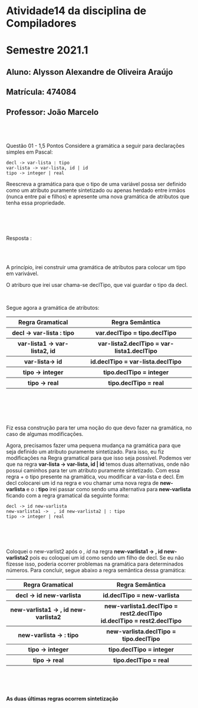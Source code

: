 # Atividade14 da disciplina de Compiladores
# Semestre 2021.1


## Aluno:     Alysson Alexandre de Oliveira Araújo
## Matrícula: 474084
## Professor: João Marcelo

#

<br>

Questão 01 - 1,5 Pontos
Considere a gramática a seguir para declarações simples em Pascal:

~~~~
decl -> var-lista : tipo
var-lista -> var-lista, id | id
tipo -> integer | real
~~~~


Reescreva a gramática para que o tipo de uma variável possa ser definido como um atributo puramente sintetizado ou apenas herdado entre irmãos (nunca entre pai e filhos) e apresente uma nova gramática de atributos que tenha essa propriedade.   

<br>
<br>
<br>

Resposta :

<br>
<br>

A princípio, irei construir uma gramática de atributos para colocar um tipo em varivável.

O atriburo que irei usar chama-se declTipo, que vai guardar o tipo da decl.

<br>

Segue agora a gramática de atributos:




<table style="width:100%">
  <tr>
    <th>Regra Gramatical</th>
    <th>Regra Semântica</th>
  </tr>
 
 <tr>
    <th>decl -> var-lista : tipo</th>
    <th>var.declTipo = tipo.declTipo</th>
  </tr>

  <tr>
    <th>var-lista1 -> var-lista2, id</th>
    <th>var-lista2.declTipo = var-lista1.declTipo</th>
  </tr>
  <tr>
    <th>var-lista-> id</th>
    <th>id.declTipo = var-lista.declTipo</th>
  </tr>
  <tr>
    <th>tipo -> integer</th>
    <th>tipo.declTipo = integer</th>
  </tr>
  <tr>
    <th>tipo -> real</th>
    <th>tipo.declTipo = real</th>
  </tr>

</table>


<br>
<br>
<br>
<br>

Fiz essa construção para ter uma noção do que devo fazer na gramática, no caso de algumas modificações.

Agora, precisamos fazer uma pequena mudança na gramática para que seja definido um atributo puramente sintetizado. Para isso, eu fiz modificações na Regra gramatical para que isso seja possível. Podemos ver que na regra **var-lista -> var-lista, id | id** temos duas alternativas, onde não possui caminhos para ter um atributo puramente sintetizado. Com essa regra + o tipo presente na gramática, vou modificar a var-lista e decl. Em decl colocarei um id na regra e vou chamar uma nova regra de **new-varlista** e o **: tipo** irei passar como sendo uma alternativa para **new-varlista** ficando com a regra gramatical da seguinte forma:

~~~~
decl -> id new-varlista 
new-varlista1 ->  , id new-varlista2 | : tipo
tipo -> integer | real 
~~~~

<br>
<br>
<br>

Coloquei o new-varlist2 após o *, id* na regra **new-varlista1 ->  , id new-varlista2** pois eu coloquei um id como sendo um filho de decl. Se eu não fizesse isso, poderia ocorrer problemas na gramática para determinados números. Para concluir, segue abaixo a regra semântica dessa gramática:

<table style="width:100%">
  <tr>
    <th>Regra Gramatical</th>
    <th>Regra Semântica</th>
  </tr>
 <tr>
    <th>decl -> id new-varlista</th>
    <th>id.declTipo = new-varlista</th>
  </tr>
  <tr>
    <th>new-varlista1 ->  , id new-varlista2</th>
    <th>new-varlista1.declTipo = rest2.declTipo
        <br>
        id.declTipo = rest2.declTipo
    </th>
  </tr>
  <tr>
    <th>new-varlista -> : tipo</th>
    <th>new-varlista.declTipo = tipo.declTipo</th>
  </tr>
  <tr>
    <th>tipo -> integer</th>
    <th>tipo.declTipo = integer</th>
  </tr>
  <tr>
    <th>tipo -> real</th>
    <th>tipo.declTipo = real</th>
  </tr>

</table>

<br>
<br>
<br>

**As duas últimas regras ocorrem sintetização**
